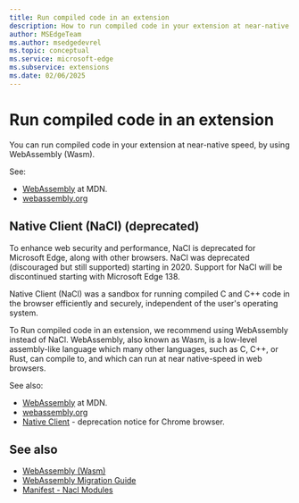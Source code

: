 ```yaml
---
title: Run compiled code in an extension
description: How to run compiled code in your extension at near-native speed, by using WebAssembly (Wasm).
author: MSEdgeTeam
ms.author: msedgedevrel
ms.topic: conceptual
ms.service: microsoft-edge
ms.subservice: extensions
ms.date: 02/06/2025
---
```

# Run compiled code in an extension

You can run compiled code in your extension at near-native speed, by using WebAssembly (Wasm).

See:
* [WebAssembly](https://developer.mozilla.org/docs/WebAssembly) at MDN.
* [webassembly.org](https://webassembly.org/)


<!-- ====================================================================== -->
## Native Client (NaCl) (deprecated)

To enhance web security and performance, NaCl is deprecated for Microsoft Edge, along with other browsers.  NaCl was deprecated (discouraged but still supported) starting in 2020.  Support for NaCl will be discontinued starting with Microsoft Edge 138.

Native Client (NaCl) was a sandbox for running compiled C and C++ code in the browser efficiently and securely, independent of the user's operating system.

To Run compiled code in an extension, we recommend using WebAssembly instead of NaCl.  WebAssembly, also known as Wasm, is a low-level assembly-like language which many other languages, such as C, C++, or Rust, can compile to, and which can run at near native-speed in web browsers.

See also:
* [WebAssembly](https://developer.mozilla.org/docs/WebAssembly) at MDN.
* [webassembly.org](https://webassembly.org/)
* [Native Client](https://developer.chrome.com/docs/native-client) - deprecation notice for Chrome browser.<!-- todo: link to deprecation notices for other browsers -->


<!-- ====================================================================== -->
## See also

* [WebAssembly (Wasm)](https://webassembly.org)
* [WebAssembly Migration Guide](https://developer.chrome.com/docs/native-client/migration)
* [Manifest - Nacl Modules](https://developer.chrome.com/docs/extensions/mv2/manifest/nacl-modules)
